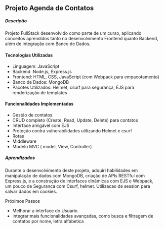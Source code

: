 ## Projeto Agenda de Contatos
##### Descrição
Projeto FullStack desenvolvido como parte de um curso, aplicando conceitos aprendidos tanto no desenvolvimento Frontend quanto Backend, além de integração com Banco de Dados.

#### Tecnologias Utilizadas
 - Linguagem: JavaScript
 - Backend: Node.js, Express.js
 - Frontend: HTML, CSS, JavaScript (com Webpack para empacotamento)
 - Banco de Dados: MongoDB
 - Pacotes Utilizados: Helmet, csurf para segurança, EJS para renderização de templates


#### Funcionalidades Implementadas
 - Gestão de contatos
 - CRUD completo (Create, Read, Update, Delete) para contatos
 - Interface amigável com EJS
 - Proteção contra vulnerabilidades utilizando Helmet e csurf
 - Rotas 
 - Middleware
 - Modelo MVC ( model, View, Controller)
   
##### Aprendizados
Durante o desenvolvimento deste projeto, adquiri habilidades em manipulação de dados com MongoDB, criação de APIs RESTful com Express.js, e a construção de interfaces dinâmicas com EJS e Webpack, um pouco de Seguranca com Csurf, helmet. 
Utilizacao de session para salvar dados em cookies. 


Próximos Passos
 - Melhorar a interface do Usuario.
 - Integrar mais funcionalidades avançadas, como busca e filtragem de contatos por nome, letra alfabetica
